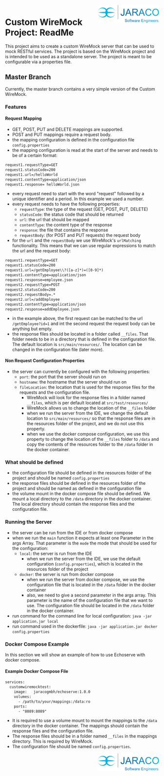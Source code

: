 <div><img src="/images/jaraco_logo_software_engineer.png" width="200px" align="right"></div>

# Custom WireMock Project: ReadMe
This project aims to create a custom WireMock server that can be used to mock RESTful services. The project is based on the WireMock project and is intended to be used as a standalone server. The project is meant to be configurable via a properties file.
## Master Branch

Currently, the master branch contains a very simple version of the Custom WireMock. 

### Features
#### Request Mapping
- GET, POST, PUT and DELETE mappings are supported.
- POST and PUT mappings require a request body.
- the mapping configuration is defined in the configuration file ```config.properties```
- the mapping configuration is read at the start of the server and needs to be of a certain format:
```
request1.requestType=GET
request1.statusCode=200
request1.url=/helloWorld
request1.contentType=application/json
request1.response= helloWorld.json
``` 
- every request need to start with the word "request" followed by a unique identifier and a period. In this example we used a number. 
- every request needs to have the following properties:
  - ``requestType``: the type of the request (GET, POST, PUT, DELETE)
  - ``statusCode``: the status code that should be returned
  - ``url``: the url that should be mapped
  - ``contentType``: the content type of the response
  - ``response``: the file that contains the response
  - ``requestBody``: (for POST and PUT requests) the request body
- for the ``url`` and the ``requestBody`` we use WireMock's ``urlMatching`` functionality. This means that we can use regular expressions to match the url and the request body:
```
request1.requestType=GET
request1.statusCode=200
request1.url=/getEmployee\\?([a-z]*)=([0-9]*)
request1.contentType=application/json
request1.response=employee.json
request2.requestType=POST
request2.statusCode=200
request2.requestBody=.*
request2.url=/addEmployee
request2.contentType=application/json
request2.response=addEmployee.json
```
- in the example above, the first request can be matched to the url ``/getEmployee?id=1`` and int the second request the request body can be anything but empty.
- the response files should be located in a folder called ``__files``. That folder needs to be in a directory that is defined in the configuration file. The default location is ``src/main/resources/``. The location can be changed in the configuration file (later more).

#### Non Request Configuration Properties
- the server can currently be configured with the following properties:
  - ``port``: the port that the server should run on
  - ``hostname``: the hostname that the server should run on
  - ``fileLocation``: the location that is used for the response files for the requests and the configuration file.
    - WireMock will look for the response files in a folder named ``__files``, which is per default located at ``src/test/resources/``
    - WireMock allows us to change the location of the ``__files`` folder
    - when we run the server from the IDE, we change the default location to ``src/main/resources/`` so that the response files are in the resources folder of the project, and we do not use this property.
    - when we use the docker compose configuration, we use this property to change the location of the ``__files`` folder to ``/data`` and copy the contents of the resources folder to the ``/data`` folder in the docker container.

### What should be defined

- the configuration file should be defined in the resources folder of the project and should be named ``config.properties``
- the response files should be defined in the resources folder of the project and should be named as defined in the configuration file
- the volume mount in the docker compose file should be defined. We mount a local directory to the ``/data`` directory in the docker container. The local directory should contain the response files and the configuration file.

### Running the Server

- the server can be run from the IDE or from docker compose
- when we run the ``main`` function it expects at least one Parameter in the args Array. That parameter is the ``mode`` the mode that should be used for the configuration:
  - ``local``: the server is run from the IDE
    -  when we run the server from the IDE, we use the default configuration (``config.properties``), which is located in the resources folder of the project
  - ``docker``: the server is run from docker compose
    - when we run the server from docker compose, we use the configuration file that is located in the ``/data`` folder in the docker container
    - also, we need to give a second parameter in the args array. This parameter is the name of the configuration file that we want to use. The configuration file should be located in the ``/data`` folder in the docker container.
- run command for the command line for local configuration: ``java -jar application.jar local``
- run command used in the dockerfile: ``java -jar application.jar docker config.properties``

### Docker Compose Example

In this section we will show an example of how to use Echoserve with docker compose.

#### Example Docker Compose File

```
services:
  customwiremocktest:
    image:   jaracogmbh/echoserve:1.0.0
    volumes:
      - /path/to/your/mappings:/data:ro
    ports:
      - "8089:8089"
```
- It is required to use a volume mount to mount the mappings to the ``/data`` directory in the docker container. The mappings should contain the response files and the configuration file. 
- The response files should be in a folder named ``__files`` in the mappings directory. This is required by WireMock.
- The configuration file should be named ``config.properties``.

<div><img src="/images/jaraco_logo_software_engineer.png" width="200px" align="right"></div>